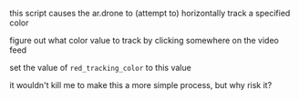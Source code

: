 this script causes the ar.drone to (attempt to) horizontally track a specified color

figure out what color value to track by clicking somewhere on the video feed

set the value of `red_tracking_color` to this value

it wouldn't kill me to make this a more simple process, but why risk it?